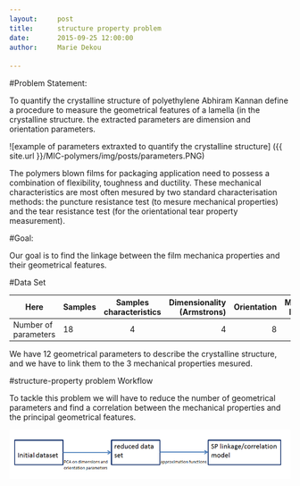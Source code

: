 ```yaml
---
layout:     post
title:      structure property problem
date:       2015-09-25 12:00:00
author:     Marie Dekou

---
```

<!-- Start Writing Below in Markdown -->


#Problem Statement:

To quantify the crystalline structure of polyethylene Abhiram Kannan define a procedure to measure the geometrical features
of a lamella (in the crystalline structure. the extracted parameters are  dimension and orientation parameters.

![example of parameters extraxted to quantify the crystalline structure]
({{ site.url }}/MIC-polymers/img/posts/parameters.PNG)

The polymers blown films for packaging application need to possess a combination of flexibility, toughness and ductility.
These mechanical characteristics are most often mesured by two standard characterisation methods: the puncture resistance test 
(to mesure mechanical properties) and the tear resistance test (for the orientational tear property measurement).

#Goal:

Our goal is to find the linkage between the film mechanica properties and their geometrical features.

#Data Set

Here | Samples | Samples characteristics| Dimensionality (Armstrons)|Orientation|Mechanical Properties
|---------|:----------|:----------:|---------:|---------:|---------:|
Number of parameters   |18|  4 |4|8|3

We have 12 geometrical parameters to describe the crystalline structure, and we have to link them to the 3 mechanical
properties mesured.

#structure-property problem Workflow

To tackle this problem we will have to reduce the number of geometrical parameters and find a correlation between the
mechanical properties and the principal geometrical features.

![structure property problem workflow](https://github.com/Materials-Informatics-Class-Fall2015/MIC-polymers/blob/gh-pages/img/posts/sp_workflow.PNG)
